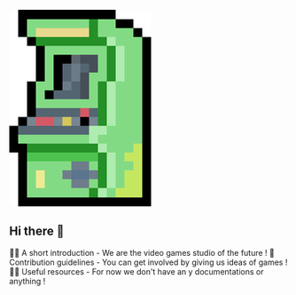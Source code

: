 ![Alt text](https://raw.githubusercontent.com/InfiniteArcade/.github/main/logo.png)

## Hi there 👋

🙋‍♀️ A short introduction - We are the video games studio of the future !
🌈 Contribution guidelines - You can get involved by giving us ideas of games !
👩‍💻 Useful resources - For now we don't have an y documentations or anything !
